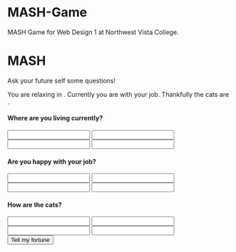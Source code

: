 # MASH-Game
 MASH Game for Web Design 1 at Northwest Vista College.

<!DOCTYPE html>
<html>

  <!-- HEAD SECTION STARTS -->
  <head>
    <meta charset="utf-8">
    <meta name="viewport" content="width=device-width, initial-scale=1, minimum-scale=0.5, maximum-scale=0.5, minimal-ui">
    <title>MASH</title>
    <link href="" rel="stylesheet">
    <link href="" rel="stylesheet">
  </head>
  <!-- HEAD SECTION ENDS -->

  <!-- BODY SECTION STARTS -->
  <body>
    <h1>MASH</h1>
    <p class="description">Ask your future self some questions!</p>
    <form action="" method="post" id="mash">
      <div id="answers" class="hide">
        <p>You are relaxing in <span id="answer_1"></span>. Currently you are <span id="answer_2"> with your job. Thankfully the cats are <span id="answer_3"></span>.
      </div>
      <div class="bucket">
        <div class="choice-bucket">
          <h4 class="highlight">Where are you living currently?</h4>
          <input name="answer_1[]" type="text">
          <input name="answer_1[]" type="text">
          <input name="answer_1[]" type="text">
          <input name="answer_1[]" type="text">
        </div>
        <div class="choice-bucket">
          <h4 class="highlight">Are you happy with your job?</h4>
          <input name="answer_2[]" type="text">
          <input name="answer_2[]" type="text">
          <input name="answer_2[]" type="text">
          <input name="answer_2[]" type="text">
        </div>
        <div class="choice-bucket">
          <h4 class="highlight">How are the cats?</h4>
          <input name="answer_3[]" type="text">
          <input name="answer_3[]" type="text">
          <input name="answer_3[]" type="text">
          <input name="answer_3[]" type="text">
        </div>
      </div>
      <button type="submit" class="button-submit">Tell my fortune</button>
    </form>  
    <script src=""></script>
  </body>
  <!-- BODY SECTION ENDS -->

</html>
